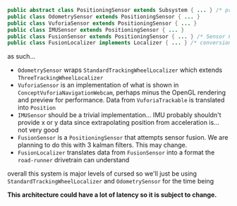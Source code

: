 ```java
public abstract class PositioningSensor extends Subsystem { ... } /* provides Position */
public class OdometrySensor extends PositioningSensor { ... }
public class VuforiaSensor extends PositioningSensor { ... }
public class IMUSensor extends PositioningSensor { ... }
public class FusionSensor extends PositioningSensor { ... } /* Sensor Fusion of the above positioning sensors */
public class FusionLocalizer implements Localizer { ... } /* conversion of above sensor fusion into a localizer road-runner understands */
```
as such...
 - `OdometrySensor` wraps `StandardTrackingWheelLocalizer` which extends `ThreeTrackingWheelLocalizer`
 - `VuforiaSensor` is an implementation of what is shown in `ConceptVuforiaNavigationWebcam`, 
 perhaps minus the OpenGL rendering and preview for performance. Data from `VuforiaTrackable` is translated into `Position`
 - `IMUSensor` should be a trivial implementation... IMU probably shouldn't provide x or y data since extrapolating position from acceleration is... not very good
 - `FusionSensor` is a `PositioningSensor` that attempts sensor fusion. We are planning to do this with 3 kalman filters. This may change.
 - `FusionLocalizer` translates data from `FusionSensor` into a format the `road-runner` drivetrain can understand
 
overall this system is major levels of cursed so we'll just be using `StandardTrackingWheelLocalizer` and `OdometrySensor` for the time being
 
**This architecture could have a lot of latency so it is subject to change.**